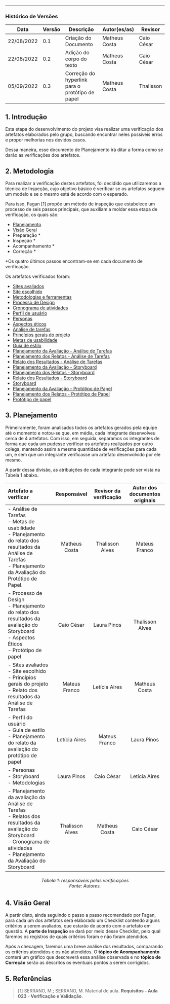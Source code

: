 ***

### Histórico de Versões

**Data** | **Versão** | **Descrição** | **Autor(es/as)** | **Revisor** |
--- | --- | --- | --- | --- |
22/08/2022 | 0.1 | Criação do Documento | Matheus Costa | Caio César
22/08/2022 | 0.2 | Adição do corpo do texto | Matheus Costa | Caio César
05/09/2022 | 0.3 | Correção do hyperlink para o protótipo de papel | Matheus Costa | Thalisson

## 1. Introdução

Esta etapa do desenvolvimento do projeto visa realizar uma verificação dos artefatos elaborados pelo grupo, buscando encontrar neles possíveis erros e propor melhorias nos devidos casos.

Dessa maneira, esse documento de Planejamento irá ditar a forma como se darão as verificações dos artefatos.


## 2. Metodologia

Para realizar a verificação destes artefatos, foi decidido que utilizaremos a técnica de Inspeção, cujo objetivo básico é verificar se os artefatos seguem um modelo e se o mesmo está de acordo com o esperado.

Para isso, Fagan [1] propõe um método de inspeção que estabelece um processo de seis passos principais, que auxiliam a moldar essa etapa de verificação, os quais são:

- [Planejamento](#3-planejamento)
- [Visão Geral](#4-visão-geral)
- Preparação *
- Inspeção *
- Acompanhamento *
- Correção *

*Os quatro últimos passos encontram-se em cada documento de verificação.

Os artefatos verificados foram:

- [Sites avaliados](../planejamento/analiseSites/escolha-do-site.md)
- [Site escolhido](../planejamento/analiseSites/site-escolhido.md)
- [Metodologias e ferramentas](../planejamento/metodologia-e-processos.md)
- [Processo de Design](../planejamento/processo-de-design.md)
- [Cronograma de atividades](../planejamento/cronograma-de-atividades.md)
- [Perfil de usuário](../analise-de-requisitos/Perfil-de-usuario.md)
- [Personas](../analise-de-requisitos/personas.md)
- [Aspectos éticos](../analise-de-requisitos/aspectos-eticos.md)
- [Análise de tarefas](../analise-de-requisitos/analise-de-tarefas.md)
- [Princípios gerais do projeto](../analise-de-requisitos/principios-gerais.md)
- [Metas de usabilidade](../analise-de-requisitos/metas-de-usabilidade.md)
- [Guia de estilo](../analise-de-requisitos/guia-de-estilo.md)
- [Planejamento da Avaliação - Análise de Tarefas](../designAvalEDesenv/nivel1/analiseTarefas/planejamento-analise-tarefas.md)
- [Planejamento dos Relatos - Análise de Tarefas](../designAvalEDesenv/nivel1/analiseTarefas/planej-relato-result-analise-tarefas.md)
- [Relato dos Resultados - Análise de Tarefas](../designAvalEDesenv/nivel1/analiseTarefas/relato-result-analise-tarefas.md)
- [Planejamento da Avaliação - Storyboard](../designAvalEDesenv/nivel1/storyboard/planejamento-da-avaliacao-do-storyboard.md)
- [Planejamento dos Relatos - Storyboard](../designAvalEDesenv/nivel1/storyboard/planej-relato-result-storyboard.md)
- [Relato dos Resultados - Storyboard](../designAvalEDesenv/nivel1/storyboard/relato-da-avalia%C3%A7%C3%A3o-do-storyboard.md)
- [Storyboard](../designAvalEDesenv/nivel1/storyboard/storyboard.md)
- [Planejamento da Avaliação - Protótipo de Papel](../designAvalEDesenv/nivel2/prototPapel/planej-avaliacao-prototipo-papel.md)
- [Planejamento dos Relatos - Protótipo de Papel](../designAvalEDesenv/nivel2/prototPapel/planej-relato-result-prot-papel.md)
- [Protótipo de papel](../designAvalEDesenv/nivel2/prototPapel/prototipo-de-papel.md)

## 3. Planejamento

Primeiramente, foram analisados todos os artefatos gerados pela equipe até o momento e notou-se que, em média, cada integrante desenvolveu cerca de 4 artefatos. Com isso, em seguida, separamos os integrantes de forma que cada um pudesse verificar os artefatos realizados por outro colega, mantendo assim a mesma quantidade de verificações para cada um, e sem que um integrante verificasse um artefato desenvolvido por ele mesmo.

A partir dessa divisão, as atribuições de cada integrante pode ser vista na Tabela 1 abaixo.

| Artefato a verificar | Responsável | Revisor da verificação | Autor dos documentos originais  |
| :------------------ | :---------: | :-----: | :---: |
| - Análise de Tarefas<br>- Metas de usabilidade<br>- Planejamento do relato dos resultados da Análise de Tarefas<br> - Planejamento da Avaliação do Protótipo de Papel.    |  Matheus Costa  | Thalisson Alves |  Mateus Franco   |
| - Processo de Design<br>- Planejamento do relato dos resultados da avaliação do Storyboard <br>- Aspectos Éticos <br> - Protótipo de papel |  Caio César | Laura Pinos |  Thalisson Alves   |
| - Sites avaliados <br>- Site escolhido<br>- Princípios gerais do projeto<br>- Relato dos resultados da Análise de Tarefas <br> |  Mateus Franco | Letícia Aires |  Matheus Costa |
| - Perfil do usuário <br>- Guia de estilo <br>- Planejamento do relato da avaliação do protótipo de papel  <br> |  Letícia Aires | Mateus Franco |  Laura Pinos |
| - Personas <br>- Storyboard <br>- Metodologias | Laura Pinos  | Caio César | Letícia Aires |
| - Planejamento da avaliação da Análise de Tarefas <br>- Relatos dos resultados da avaliação do Storyboard <br>- Cronograma de  atividades<br>- Planejamento da Avaliação do Storyboard | Thalisson Alves | Matheus Costa | Caio César |

<h6 align = "center">Tabela 1: responsáveis pelas verificações<br>Fonte: Autores. </h6>

## 4. Visão Geral

A partir disto, ainda seguindo o passo a passo recomendado por Fagan, para cada um dos artefatos será elaborado um Checklist contendo alguns critérios a serem avaliados, que estarão de acordo com o artefato em questão. A **parte de Inspeção** se dará por meio desse Checklist, pelo qual faremos os registros de quais critérios foram e não foram atendidos.

Após a checagem, faremos uma breve análise dos resultados, comparando os critérios atendidos e os não atendidos. O **tópico de Acompanhamento** conterá um gráfico que descreverá essa análise observada e no **tópico de Correção** serão as descritos os eventuais pontos a serem corrigidos.

## 5. Referências

> [1] SERRANO, M.; SERRANO, M. Material de aula. **Requisitos - Aula 023 - Verificação e Validação**.
